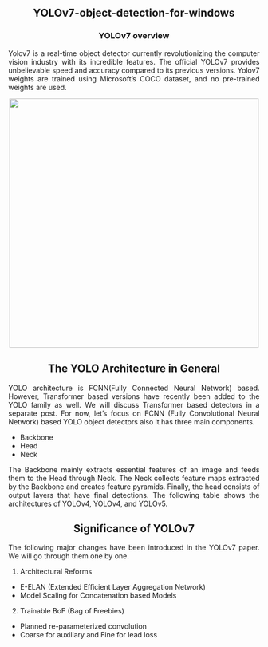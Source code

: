 <h2 align="center">YOLOv7-object-detection-for-windows</h2>


<h3 align="center"> YOLOv7 overview</h3>

<p style= 'text-align: justify;'> Yolov7 is a real-time object detector currently revolutionizing the computer vision industry with its incredible features. The official YOLOv7 provides unbelievable speed and accuracy compared to its previous versions. Yolov7 weights are trained using Microsoft’s COCO dataset, and no pre-trained weights are used.</p>


<p align="center">
  <img width="500" src="https://user-images.githubusercontent.com/111018114/184376228-f9210943-267a-4d54-aa2e-adadbd35b67b.png">
</p> 

<h2 align="center">The YOLO Architecture in General</h2>

<p style= 'text-align: justify;'> YOLO architecture is FCNN(Fully Connected Neural Network) based. However, Transformer based versions have recently been added to the YOLO family as well. We will discuss Transformer based detectors in a separate post. For now, let’s focus on FCNN (Fully Convolutional Neural Network) based YOLO object detectors also it has three main components. 

* Backbone
* Head 
* Neck
</p>

<p style= 'text-align: justify;'> The Backbone mainly extracts essential features of an image and feeds them to the Head through Neck. The Neck collects feature maps extracted by the Backbone and creates feature pyramids. Finally, the head consists of output layers that have final detections. The following table shows the architectures of YOLOv4, YOLOv4, and YOLOv5. </p>


<h2 align="center">Significance of YOLOv7</h2>

<p style= 'text-align: justify;'> The following major changes have been introduced in the YOLOv7 paper. We will go through them one by one.
  
1. Architectural Reforms
  * E-ELAN (Extended Efficient Layer Aggregation Network)
  * Model Scaling for Concatenation based Models 
2. Trainable BoF (Bag of Freebies)
  * Planned re-parameterized convolution
  * Coarse for auxiliary and Fine for lead loss
  
</p>





